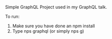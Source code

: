 Simple GraphQL Project used in my GraphQL talk.

To run: 
1. Make sure you have done an npm install
2. Type nps graphql (or simply nps g)
